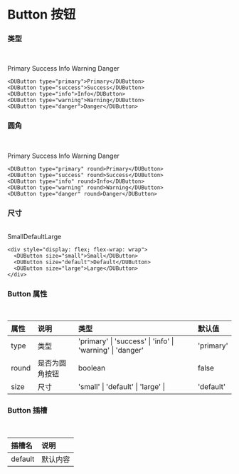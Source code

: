 <script setup>
import DUButton from '../../packages/components/button/src/Index.vue'
</script>

# Button 按钮

### 类型
<br />

<DUButton type="primary">Primary</DUButton>
<DUButton type="success">Success</DUButton>
<DUButton type="info">Info</DUButton>
<DUButton type="warning">Warning</DUButton>
<DUButton type="danger">Danger</DUButton>
```vue
<DUButton type="primary">Primary</DUButton>
<DUButton type="success">Success</DUButton>
<DUButton type="info">Info</DUButton>
<DUButton type="warning">Warning</DUButton>
<DUButton type="danger">Danger</DUButton>
```

### 圆角
<br />

<DUButton type="primary" round>Primary</DUButton>
<DUButton type="success" round>Success</DUButton>
<DUButton type="info" round>Info</DUButton>
<DUButton type="warning" round>Warning</DUButton>
<DUButton type="danger" round>Danger</DUButton>
```vue
<DUButton type="primary" round>Primary</DUButton>
<DUButton type="success" round>Success</DUButton>
<DUButton type="info" round>Info</DUButton>
<DUButton type="warning" round>Warning</DUButton>
<DUButton type="danger" round>Danger</DUButton>
```

### 尺寸
<br />

<div style="display: flex; flex-wrap: wrap">
  <DUButton size="small">Small</DUButton>
  <DUButton size="default">Default</DUButton>
  <DUButton size="large">Large</DUButton>
</div>

```vue
<div style="display: flex; flex-wrap: wrap">
  <DUButton size="small">Small</DUButton>
  <DUButton size="default">Default</DUButton>
  <DUButton size="large">Large</DUButton>
</div>
```

### Button 属性
<br />

| 属性 | 说明 | 类型 | 默认值 |
|:-----|:----|:-----|:-------|
| type | 类型 | 'primary' &#124; 'success' &#124; 'info' &#124; 'warning' &#124; 'danger' | 'primary' |
| round | 是否为圆角按钮 | boolean | false |
| size | 尺寸 | 'small' &#124; 'default' &#124; 'large' &#124; | 'default' |

### Button 插槽
<br />

| 插槽名 | 说明 |
|:------|:-----|
| default | 默认内容 |
